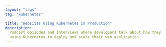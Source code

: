 ```yaml
---
layout: "tags"
tag: "kubernetes"

title: "Websites Using Kubernetes in Production"
description:
  Podcast episodes and interviews where developers talk about how they are
  using Kubernetes to deploy and scale their web application.
---
```

